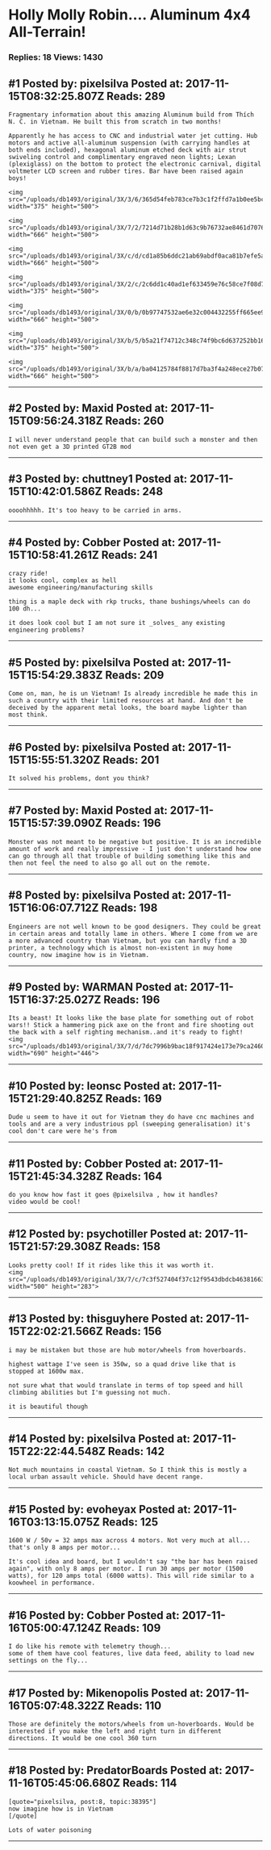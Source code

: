 # Holly Molly Robin&hellip;. Aluminum 4x4 All-Terrain!

### Replies: 18 Views: 1430

## \#1 Posted by: pixelsilva Posted at: 2017-11-15T08:32:25.807Z Reads: 289

```
Fragmentary information about this amazing Aluminum build from Thích N. C. in Vietnam. He built this from scratch in two months!

Apparently he has access to CNC and industrial water jet cutting. Hub motors and active all-aluminum suspension (with carrying handles at both ends included), hexagonal aluminum etched deck with air strut swiveling control and complimentary engraved neon lights; Lexan (plexiglass) on the bottom to protect the electronic carnival, digital voltmeter LCD screen and rubber tires. Bar have been raised again boys!

<img src="/uploads/db1493/original/3X/3/6/365d54feb783ce7b3c1f2ffd7a1b0ee5bcbd79de.png" width="375" height="500">

<img src="/uploads/db1493/original/3X/7/2/7214d71b28b1d63c9b76732ae8461d70766d815f.png" width="666" height="500">

<img src="/uploads/db1493/original/3X/c/d/cd1a85b6ddc21ab69abdf0aca81b7efe5a88b275.png" width="666" height="500">

<img src="/uploads/db1493/original/3X/2/c/2c6dd1c40ad1ef633459e76c58ce7f08d743431f.png" width="375" height="500">

<img src="/uploads/db1493/original/3X/0/b/0b97747532ae6e32c004432255ff665ee9963cf7.png" width="666" height="500">

<img src="/uploads/db1493/original/3X/b/5/b5a21f74712c348c74f9bc6d637252bb1670ff8e.png" width="375" height="500">

<img src="/uploads/db1493/original/3X/b/a/ba04125784f8817d7ba3f4a248ece27b07d462b6.png" width="666" height="500">
```

---
## \#2 Posted by: Maxid Posted at: 2017-11-15T09:56:24.318Z Reads: 260

```
I will never understand people that can build such a monster and then not even get a 3D printed GT2B mod
```

---
## \#3 Posted by: chuttney1 Posted at: 2017-11-15T10:42:01.586Z Reads: 248

```
oooohhhhh. It's too heavy to be carried in arms.
```

---
## \#4 Posted by: Cobber Posted at: 2017-11-15T10:58:41.261Z Reads: 241

```
crazy ride!
it looks cool, complex as hell
awesome engineering/manufacturing skills

thing is a maple deck with rkp trucks, thane bushings/wheels can do 100 dh...

it does look cool but I am not sure it _solves_ any existing engineering problems?
```

---
## \#5 Posted by: pixelsilva Posted at: 2017-11-15T15:54:29.383Z Reads: 209

```
Come on, man, he is un Vietnam! Is already incredible he made this in such a country with their limited resources at hand. And don't be deceived by the apparent metal looks, the board maybe lighter than most think.
```

---
## \#6 Posted by: pixelsilva Posted at: 2017-11-15T15:55:51.320Z Reads: 201

```
It solved his problems, dont you think?
```

---
## \#7 Posted by: Maxid Posted at: 2017-11-15T15:57:39.090Z Reads: 196

```
Monster was not meant to be negative but positive. It is an incredible amount of work and really impressive - I just don't understand how one can go through all that trouble of building something like this and then not feel the need to also go all out on the remote.
```

---
## \#8 Posted by: pixelsilva Posted at: 2017-11-15T16:06:07.712Z Reads: 198

```
Engineers are not well known to be good designers. They could be great in certain areas and totally lame in others. Where I come from we are a more advanced country than Vietnam, but you can hardly find a 3D printer, a technology which is almost non-existent in muy home country, now imagine how is in Vietnam.
```

---
## \#9 Posted by: WARMAN Posted at: 2017-11-15T16:37:25.027Z Reads: 196

```
Its a beast! It looks like the base plate for something out of robot wars!! Stick a hammering pick axe on the front and fire shooting out the back with a self righting mechanism..and it's ready to fight! 
<img src="/uploads/db1493/original/3X/7/d/7dc7996b9bac18f917424e173e79ca2460fb5511.jpg" width="690" height="446">
```

---
## \#10 Posted by: leonsc Posted at: 2017-11-15T21:29:40.825Z Reads: 169

```
Dude u seem to have it out for Vietnam they do have cnc machines and tools and are a very industrious ppl (sweeping generalisation) it's cool don't care were he's from
```

---
## \#11 Posted by: Cobber Posted at: 2017-11-15T21:45:34.328Z Reads: 164

```
do you know how fast it goes @pixelsilva , how it handles?
video would be cool!
```

---
## \#12 Posted by: psychotiller Posted at: 2017-11-15T21:57:29.308Z Reads: 158

```
Looks pretty cool! If it rides like this it was worth it.
<img src="/uploads/db1493/original/3X/7/c/7c3f527404f37c12f9543dbdcb46381663fce442.jpeg" width="500" height="283">
```

---
## \#13 Posted by: thisguyhere Posted at: 2017-11-15T22:02:21.566Z Reads: 156

```
i may be mistaken but those are hub motor/wheels from hoverboards. 

highest wattage I've seen is 350w, so a quad drive like that is stopped at 1600w max. 

not sure what that would translate in terms of top speed and hill climbing abilities but I'm guessing not much. 

it is beautiful though
```

---
## \#14 Posted by: pixelsilva Posted at: 2017-11-15T22:22:44.548Z Reads: 142

```
Not much mountains in coastal Vietnam. So I think this is mostly a local urban assault vehicle. Should have decent range.
```

---
## \#15 Posted by: evoheyax Posted at: 2017-11-16T03:13:15.075Z Reads: 125

```
1600 W / 50v = 32 amps max across 4 motors. Not very much at all... that's only 8 amps per motor...

It's cool idea and board, but I wouldn't say "the bar has been raised again", with only 8 amps per motor. I run 30 amps per motor (1500 watts), for 120 amps total (6000 watts). This will ride similar to a koowheel in performance.
```

---
## \#16 Posted by: Cobber Posted at: 2017-11-16T05:00:47.124Z Reads: 109

```
I do like his remote with telemetry though...
some of them have cool features, live data feed, ability to load new settings on the fly...
```

---
## \#17 Posted by: Mikenopolis Posted at: 2017-11-16T05:07:48.322Z Reads: 110

```
Those are definitely the motors/wheels from un-hoverboards. Would be interested if you make the left and right turn in different directions. It would be one cool 360 turn
```

---
## \#18 Posted by: PredatorBoards Posted at: 2017-11-16T05:45:06.680Z Reads: 114

```
[quote="pixelsilva, post:8, topic:38395"]
now imagine how is in Vietnam
[/quote]

Lots of water poisoning
```

---

